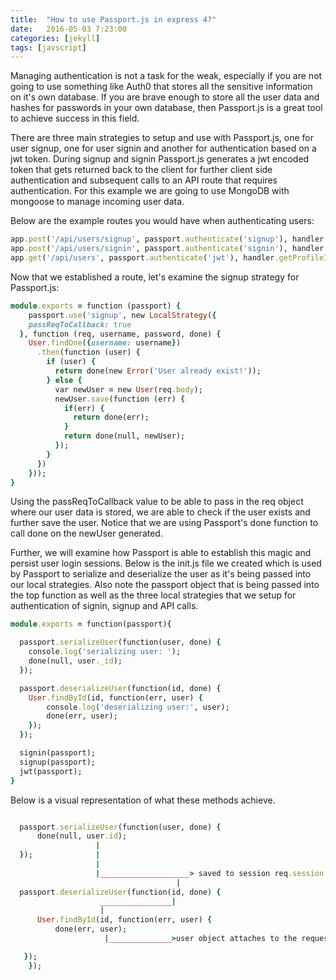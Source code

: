 ```yaml
---
title:  "How to use Passport.js in express 4?"
date:   2016-05-03 7:23:00
categories: [jekyll]
tags: [javscript]
---
```




Managing authentication is not a task for the weak, especially if you are not going to use something like Auth0 that stores all the sensitive information on it's own database. If you are brave enough to store all the user data and hashes for passwords in your own database, then Passport.js is a great tool to achieve success in this field.

There are three main strategies to setup and use with Passport.js, one for user signup, one for user signin and another for authentication based on a jwt token.
During signup and signin Passport.js generates a jwt encoded token that gets returned back to the client for further client side authentication and subsequent calls to an API route that requires authentication. For this example we are going to use MongoDB with mongoose to manage incoming user data.

Below are the example routes you would have when authenticating users:

``` ruby
app.post('/api/users/signup', passport.authenticate('signup'), handler.signup);
app.post('/api/users/signin', passport.authenticate('signin'), handler.signin);
app.get('/api/users', passport.authenticate('jwt'), handler.getProfileInfo);

```

Now that we established a route, let's examine the signup strategy for Passport.js:

``` ruby
module.exports = function (passport) {
	passport.use('signup', new LocalStrategy({
    passReqToCallback: true
  }, function (req, username, password, done) {
    User.findOne({username: username})
      .then(function (user) {
        if (user) {
          return done(new Error('User already exist!'));
        } else {
          var newUser = new User(req.body);
          newUser.save(function (err) {
            if(err) {
              return done(err);
            }
            return done(null, newUser);
          });
        }
      })
    }));
}

```
Using the passReqToCallback value to be able to pass in the req object where our user data is stored, we are able to check if the user exists and further save the user.
Notice that we are using Passport's done function to call done on the newUser generated.

Further, we will examine how Passport is able to establish this magic and persist user login sessions. Below is the init.js file we created which is used by Passport to serialize and deserialize the user as it's being passed into our local strategies. Also note the passport object that is being passed into the top function as well as the three local strategies that we setup for authentication of signin, signup and API calls.


``` ruby
module.exports = function(passport){

  passport.serializeUser(function(user, done) {
    console.log('serializing user: ');
    done(null, user._id);
  });

  passport.deserializeUser(function(id, done) {
    User.findById(id, function(err, user) {
        console.log('deserializing user:', user);
        done(err, user);
    });
  });

  signin(passport);
  signup(passport);
  jwt(passport);
}
```

Below is a visual representation of what these methods achieve.

``` ruby

  passport.serializeUser(function(user, done) {
      done(null, user.id);
                   |
  });              |
                   |
                   |____________________> saved to session req.session.passport.user = {id:'..'}
                                     |          
  passport.deserializeUser(function(id, done) {
                    ________________|
                    |
      User.findById(id, function(err, user) {
          done(err, user);
                     |______________>user object attaches to the request as req.user

   });
    });

```
